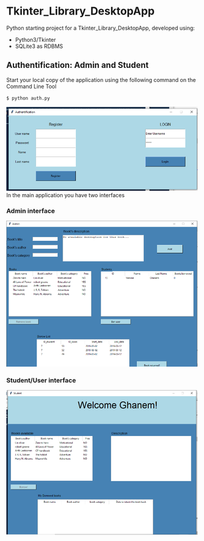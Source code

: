 
# Tkinter_Library_DesktopApp
Python starting project for a Tkinter_Library_DesktopApp, developed using:
  - Python3/Tkinter
  - SQLite3 as RDBMS
## Authentification: Admin and Student
Start your local copy of the application using the following command on the Command Line Tool
```sh
$ python auth.py
```
![Main Screen](authen.PNG)
In the main application you have two interfaces
### Admin interface
![Main Screen](adm.PNG)
### Student/User interface
![Main Screen](studentt.PNG)
